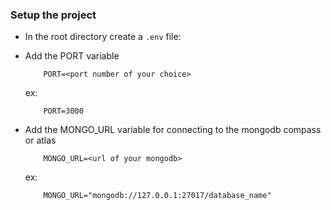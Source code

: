 ### Setup the project

- In the root directory create a `.env` file:

- Add the PORT variable
    ```
        PORT=<port number of your choice>
    ```
    ex:
    ```
        PORT=3000
    ```
    
- Add the MONGO_URL variable for connecting to the mongodb compass or atlas
  ```
      MONGO_URL=<url of your mongodb>
  ```
  ex:
  ```
      MONGO_URL="mongodb://127.0.0.1:27017/database_name"
  ```
